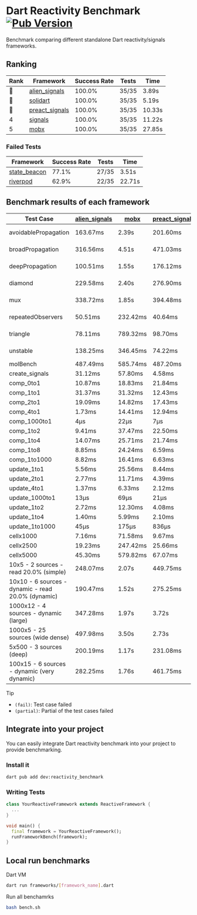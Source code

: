 # Dart Reactivity Benchmark [![Pub Version](https://img.shields.io/pub/v/reactivity_benchmark)](https://pub.dev/packages/reactivity_benchmark)

Benchmark comparing different standalone Dart reactivity/signals frameworks.

## Ranking

<!-- ranking start -->
| Rank | Framework | Success Rate | Tests | Time |
|------|-----------|--------------|-------|------|
| 🥇 | [alien_signals](https://github.com/medz/alien-signals-dart) | 100.0% | 35/35 | 3.89s |
| 🥈 | [solidart](https://github.com/nank1ro/solidart) | 100.0% | 35/35 | 5.19s |
| 🥉 | [preact_signals](https://pub.dev/packages/preact_signals) | 100.0% | 35/35 | 10.33s |
| 4 | [signals](https://github.com/rodydavis/signals.dart) | 100.0% | 35/35 | 11.22s |
| 5 | [mobx](https://github.com/mobxjs/mobx.dart) | 100.0% | 35/35 | 27.85s |

<!-- ranking end -->

### **Failed Tests**

<!-- fail start -->
| Framework | Success Rate | Tests | Time |
|-----------|--------------|-------|------|
| [state_beacon](https://github.com/jinyus/dart_beacon) | 77.1% | 27/35 | 3.51s |
| [riverpod](https://github.com/rrousselGit/riverpod) | 62.9% | 22/35 | 22.71s |

<!-- fail end -->

## Benchmark results of each framework

<!-- test-case start -->
| Test Case | [alien_signals](https://github.com/medz/alien-signals-dart) | [mobx](https://github.com/mobxjs/mobx.dart) | [preact_signals](https://pub.dev/packages/preact_signals) | [riverpod](https://github.com/rrousselGit/riverpod) | [signals](https://github.com/rodydavis/signals.dart) | [solidart](https://github.com/nank1ro/solidart) | [state_beacon](https://github.com/jinyus/dart_beacon) |
|---|---|---|---|---|---|---|---|
| avoidablePropagation | 163.67ms | 2.39s | 201.60ms | 1.43s | 213.96ms | 256.11ms | 157.54ms (fail) |
| broadPropagation | 316.56ms | 4.51s | 471.03ms | 81.47ms (fail) | 465.91ms | 455.99ms | 6.43ms (fail) |
| deepPropagation | 100.51ms | 1.55s | 176.12ms | 1.93s (fail) | 175.19ms | 137.94ms | 141.41ms (fail) |
| diamond | 229.58ms | 2.40s | 276.90ms | 2.64s (fail) | 282.20ms | 312.36ms | 215.97ms (fail) |
| mux | 338.72ms | 1.85s | 394.48ms | 566.87ms (fail) | 415.05ms | 397.40ms | 193.07ms (fail) |
| repeatedObservers | 50.51ms | 232.42ms | 40.64ms | 392.07ms (fail) | 46.20ms | 92.10ms | 52.93ms (fail) |
| triangle | 78.11ms | 789.32ms | 98.70ms | 977.05ms (fail) | 105.45ms | 99.35ms | 78.66ms (fail) |
| unstable | 138.25ms | 346.45ms | 74.22ms | 631.08ms (fail) | 76.51ms | 170.97ms | 376.39ms (fail) |
| molBench | 487.49ms | 585.74ms | 487.20ms | 11.16ms | 484.80ms | 501.31ms | 989μs |
| create_signals | 31.12ms | 57.80ms | 4.58ms | 24.16ms | 24.53ms | 76.34ms | 61.18ms |
| comp_0to1 | 10.87ms | 18.83ms | 21.84ms | 14.17ms | 11.50ms | 25.99ms | 55.63ms |
| comp_1to1 | 31.37ms | 31.32ms | 12.43ms | 23.38ms | 27.42ms | 42.47ms | 56.64ms |
| comp_2to1 | 19.09ms | 14.82ms | 17.43ms | 24.31ms | 10.20ms | 8.65ms | 38.00ms |
| comp_4to1 | 1.73ms | 14.41ms | 12.94ms | 4.60ms | 1.99ms | 14.66ms | 16.63ms |
| comp_1000to1 | 4μs | 22μs | 7μs | 4μs | 5μs | 16μs | 44μs |
| comp_1to2 | 9.41ms | 37.47ms | 22.50ms | 13.27ms | 17.72ms | 37.45ms | 47.55ms |
| comp_1to4 | 14.07ms | 25.71ms | 21.74ms | 22.86ms | 7.15ms | 21.09ms | 46.18ms |
| comp_1to8 | 8.85ms | 24.24ms | 6.59ms | 5.04ms | 6.67ms | 18.84ms | 45.39ms |
| comp_1to1000 | 8.82ms | 16.41ms | 6.63ms | 4.13ms | 4.33ms | 14.51ms | 41.12ms |
| update_1to1 | 5.56ms | 25.56ms | 8.44ms | 88.30ms | 10.23ms | 16.82ms | 6.02ms |
| update_2to1 | 2.77ms | 11.71ms | 4.39ms | 43.21ms | 4.50ms | 8.41ms | 3.10ms |
| update_4to1 | 1.37ms | 6.33ms | 2.12ms | 20.12ms | 2.53ms | 4.23ms | 1.56ms |
| update_1000to1 | 13μs | 69μs | 21μs | 195μs | 35μs | 42μs | 15μs |
| update_1to2 | 2.72ms | 12.30ms | 4.08ms | 42.11ms | 4.56ms | 8.48ms | 3.04ms |
| update_1to4 | 1.40ms | 5.99ms | 2.10ms | 20.93ms | 2.51ms | 4.19ms | 1.56ms |
| update_1to1000 | 45μs | 175μs | 836μs | 153μs | 42μs | 143μs | 412μs |
| cellx1000 | 7.16ms | 71.58ms | 9.67ms | N/A | 9.68ms | 11.72ms | 5.07ms |
| cellx2500 | 19.23ms | 247.42ms | 25.66ms | N/A | 31.69ms | 28.91ms | 21.38ms |
| cellx5000 | 45.30ms | 579.82ms | 67.07ms | N/A | 64.23ms | 69.47ms | 62.53ms |
| 10x5 - 2 sources - read 20.0% (simple) | 248.07ms | 2.07s | 449.75ms | 2.22s | 510.36ms | 329.25ms | 248.76ms |
| 10x10 - 6 sources - dynamic - read 20.0% (dynamic) | 190.47ms | 1.52s | 275.25ms | 1.51s (partial) | 281.12ms | 220.33ms | 198.82ms |
| 1000x12 - 4 sources - dynamic (large) | 347.28ms | 1.97s | 3.72s | 2.53s (partial) | 3.79s | 433.34ms | 340.28ms |
| 1000x5 - 25 sources (wide dense) | 497.98ms | 3.50s | 2.73s | 4.23s | 3.43s | 802.15ms | 521.32ms |
| 5x500 - 3 sources (deep) | 200.19ms | 1.17s | 231.08ms | 1.41s | 224.20ms | 227.96ms | 206.32ms |
| 100x15 - 6 sources - dynamic (very dynamic) | 282.25ms | 1.76s | 461.75ms | 1.80s (partial) | 476.72ms | 338.88ms | 258.08ms |

<!-- test-case end -->

> [!TIP]
> - `(fail)`: Test case failed
> - `(partial)`: Partial of the test cases failed

## Integrate into your project

You can easily integrate Dart reactivity benchmark into your project to provide benchmarking.

### Install it

```bash
dart pub add dev:reactivity_benchmark
```

### Writing Tests

```dart
class YourReactiveFramework extends ReactiveFramework {
  ...
}

void main() {
  final framework = YourReactiveFramework();
  runFrameworkBench(framework);
}
```

## Local run benchmarks

Dart VM
```bash
dart run frameworks/[framework_name].dart
```

Run all benchamrks
```bash
bash bench.sh
```
